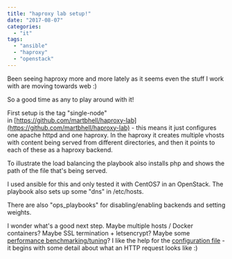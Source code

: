 ```yaml
---
title: "haproxy lab setup!"
date: "2017-08-07"
categories: 
  - "it"
tags: 
  - "ansible"
  - "haproxy"
  - "openstack"
---
```


Been seeing haproxy more and more lately as it seems even the stuff I work with are moving towards web :)

So a good time as any to play around with it!

First setup is the tag "single-node" in [https://github.com/martbhell/haproxy-lab](https://github.com/martbhell/haproxy-lab) - this means it just configures one apache httpd and one haproxy. In the haproxy it creates multiple vhosts with content being served from different directories, and then it points to each of these as a haproxy backend.

To illustrate the load balancing the playbook also installs php and shows the path of the file that's being served.

I used ansible for this and only tested it with CentOS7 in an OpenStack. The playbook also sets up some "dns" in /etc/hosts.

There are also "ops\_playbooks" for disabling/enabling backends and setting weights.

I wonder what's a good next step. Maybe multiple hosts / Docker containers? Maybe SSL termination + letsencrypt? Maybe some [performance benchmarking/tuning](https://medium.freecodecamp.org/how-we-fine-tuned-haproxy-to-achieve-2-000-000-concurrent-ssl-connections-d017e61a4d27)? I like the help for the [configuration file](http://www.haproxy.org/download/1.5/doc/configuration.txt) \- it begins with some detail about what an HTTP request looks like :)
